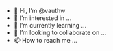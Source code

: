 - 👋 Hi, I’m @vauthw
- 👀 I’m interested in ...
- 🌱 I’m currently learning ...
- 💞️ I’m looking to collaborate on ...
- 📫 How to reach me ...

<!---
vauthw/vauthw is a ✨ special ✨ repository because its `README.md` (this file) appears on your GitHub profile.
You can click the Preview link to take a look at your changes.
--->
